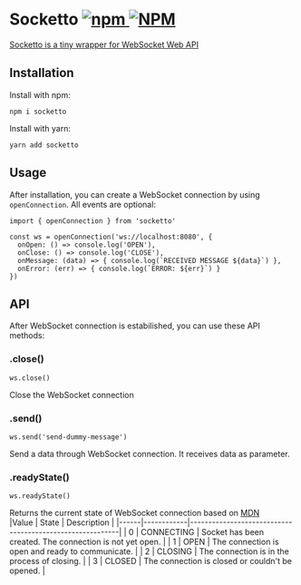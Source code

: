 # Socketto <a href="https://www.npmjs.org/package/socketto"><img src="https://img.shields.io/npm/v/socketto.svg?style=flat" alt="npm"> <img alt="NPM" src="https://img.shields.io/npm/l/socketto">  
Socketto is a tiny wrapper for [WebSocket Web API](https://developer.mozilla.org/en-US/docs/Web/API/WebSocket)  
  
## Installation
Install with npm:
```
npm i socketto
```

Install with yarn:
```
yarn add socketto
```

## Usage
After installation, you can create a WebSocket connection by using `openConnection`. All events are optional:  
```
import { openConnection } from 'socketto'

const ws = openConnection('ws://localhost:8080', {
  onOpen: () => console.log('OPEN'),
  onClose: () => console.log('CLOSE'),
  onMessage: (data) => { console.log(`RECEIVED MESSAGE ${data}`) },
  onError: (err) => { console.log(`ERROR: ${err}`) }
})
```

## API
After WebSocket connection is estabilished, you can use these API methods:  

### .close()  
```
ws.close()
```
Close the WebSocket connection

### .send()
```
ws.send('send-dummy-message')
```
Send a data through WebSocket connection. It receives data as parameter.  

### .readyState()
```
ws.readyState()
```
Returns the current state of WebSocket connection based on [MDN](https://developer.mozilla.org/en-US/docs/Web/API/WebSocket/readyState)  
|Value | State      | Description                                              |
|------|------------|----------------------------------------------------------|
| 0    | CONNECTING	| Socket has been created. The connection is not yet open. |
| 1    | OPEN	      | The connection is open and ready to communicate.         |
| 2	   | CLOSING	  | The connection is in the process of closing.             |
| 3	   | CLOSED	    | The connection is closed or couldn't be opened.          |  
